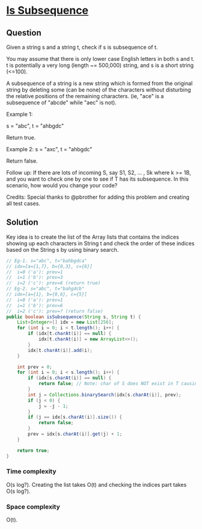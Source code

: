 # [Is Subsequence](https://leetcode.com/problems/is-subsequence/)

## Question 

Given a string s and a string t, check if s is subsequence of t.

You may assume that there is only lower case English letters in both s and t. t is potentially a very long (length ~= 500,000) string, and s is a short string (<=100).

A subsequence of a string is a new string which is formed from the original string by deleting some (can be none) of the characters without disturbing the relative positions of the remaining characters. (ie, "ace" is a subsequence of "abcde" while "aec" is not).

Example 1:

s = "abc", t = "ahbgdc"

Return true.

Example 2:
s = "axc", t = "ahbgdc"

Return false.

Follow up:
If there are lots of incoming S, say S1, S2, ... , Sk where k >= 1B, and you want to check one by one to see if T has its subsequence. In this scenario, how would you change your code?

Credits:
Special thanks to @pbrother for adding this problem and creating all test cases.

## Solution 

Key idea is to create the list of the Array lists that contains the indices showing up each characters in String t and check the order of these indices based on the String s by using binary search.

```java
// Eg-1. s="abc", t="bahbgdca"
// idx=[a={1,7}, b={0,3}, c={6}]
//  i=0 ('a'): prev=1
//  i=1 ('b'): prev=3
//  i=2 ('c'): prev=6 (return true)
// Eg-2. s="abc", t="bahgdcb"
// idx=[a={1}, b={0,6}, c={5}]
//  i=0 ('a'): prev=1
//  i=1 ('b'): prev=6
//  i=2 ('c'): prev=? (return false)
public boolean isSubsequence(String s, String t) {
    List<Integer>[] idx = new List[256];
    for (int i = 0; i < t.length(); i++) {
        if (idx[t.charAt(i)] == null) {
            idx[t.charAt(i)] = new ArrayList<>();
        }
        idx[t.charAt(i)].add(i);
    }

    int prev = 0;
    for (int i = 0; i < s.length(); i++) {
        if (idx[s.charAt(i)] == null) {
            return false; // Note: char of S does NOT exist in T causing NPE
        }
        int j = Collections.binarySearch(idx[s.charAt(i)], prev);
        if (j < 0) {
            j = -j - 1;
        }
        if (j == idx[s.charAt(i)].size()) {
            return false;
        }
        prev = idx[s.charAt(i)].get(j) + 1;
    }

    return true;
}
```

### Time complexity

O(s log?). Creating the list takes O(t) and checking the indices part takes O(s log?).

### Space complexity

O(t).